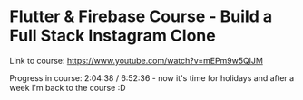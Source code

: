 # Flutter & Firebase Course - Build a Full Stack Instagram Clone

Link to course: https://www.youtube.com/watch?v=mEPm9w5QlJM

Progress in course: 2:04:38 / 6:52:36 - now it's time for holidays and after a week I'm back to the course :D
